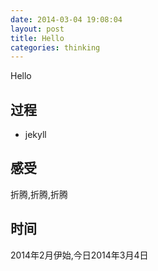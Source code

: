 ```yaml
---
date: 2014-03-04 19:08:04
layout: post
title: Hello
categories: thinking
---
```


Hello

## 过程
- jekyll


## 感受
折腾,折腾,折腾

## 时间
2014年2月伊始,今日2014年3月4日


